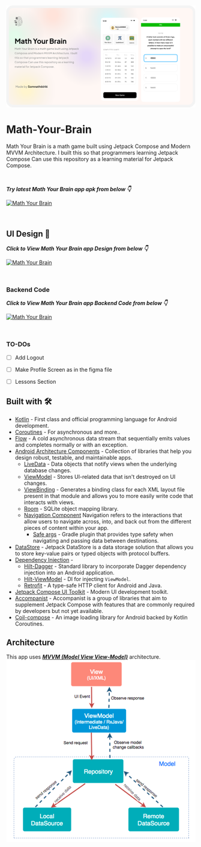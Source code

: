 

![GitHub Cards Preview](https://github.com/Somnath6646/Math-Your-Brain/blob/main/myb-github-cover.png?raw=true)

# Math-Your-Brain
Math Your Brain is a math game built using Jetpack Compose and Modern MVVM Architecture. I built this so that programmers learning Jetpack Compose Can use this repository as a learning material for Jetpack Compose. 

<br />

***Try latest Math Your Brain app apk from below 👇***

[![Math Your Brain](https://img.shields.io/badge/MYB-APK-black.svg?style=for-the-badge&logo=android)](https://github.com/Somnath6646/Math-Your-Brain/releases/download/APKRelease/myb-release.apk)

<br />

## UI Design 🎨

***Click to View Math Your Brain app Design from below 👇***

[![Math Your Brain](https://img.shields.io/badge/MYB-FIGMA-black.svg?style=for-the-badge&logo=figma)](https://www.figma.com/file/yRgrdPy6lJFXmV7oLGn7pg/Math-Your-Brain?node-id=0%3A1)

<br />

### Backend Code

***Click to View Math Your Brain app Backend Code from below 👇***

[![Math Your Brain](https://img.shields.io/badge/MYB-Backend-black.svg?style=for-the-badge&logo=github)](https://github.com/rounaksingh1694/myb-backend)


<br />

### TO-DOs

- [ ] Add Logout
- [ ] Make Profile Screen as in the figma file
- [ ] Lessons Section


## Built with 🛠

- [Kotlin](https://kotlinlang.org/) - First class and official programming language for Android development.
- [Coroutines](https://kotlinlang.org/docs/reference/coroutines-overview.html) - For asynchronous and more..
- [Flow](https://kotlin.github.io/kotlinx.coroutines/kotlinx-coroutines-core/kotlinx.coroutines.flow/-flow/) - A cold asynchronous data stream that sequentially emits values and completes normally or with an exception.
- [Android Architecture Components](https://developer.android.com/topic/libraries/architecture) - Collection of libraries that help you design robust, testable, and maintainable apps.
  - [LiveData](https://developer.android.com/topic/libraries/architecture/livedata) - Data objects that notify views when the underlying database changes.
  - [ViewModel](https://developer.android.com/topic/libraries/architecture/viewmodel) - Stores UI-related data that isn't destroyed on UI changes. 
  - [ViewBinding](https://developer.android.com/topic/libraries/view-binding) - Generates a binding class for each XML layout file present in that module and allows you to more easily write code that interacts with views.
  - [Room](https://developer.android.com/topic/libraries/architecture/room) - SQLite object mapping library.
  - [Navigation Component](https://developer.android.com/guide/navigation/navigation-getting-started) Navigation refers to the interactions that allow users to navigate across, into, and back out from the different pieces of content within your app.
    - [Safe args](https://developer.android.com/guide/navigation/navigation-pass-data#Safe-args) - Gradle plugin that provides type safety when navigating and passing data between destinations. 
- [DataStore](https://developer.android.com/topic/libraries/architecture/datastore) - Jetpack DataStore is a data storage solution that allows you to store key-value pairs or typed objects with protocol buffers.
- [Dependency Injection](https://developer.android.com/training/dependency-injection) - 
  - [Hilt-Dagger](https://dagger.dev/hilt/) - Standard library to incorporate Dagger dependency injection into an Android application.
  - [Hilt-ViewModel](https://developer.android.com/training/dependency-injection/hilt-jetpack) - DI for injecting `ViewModel`.
  - [Retrofit](https://square.github.io/retrofit/) - A type-safe HTTP client for Android and Java.
- [Jetpack Compose UI Toolkit](https://developer.android.com/jetpack/compose) - Modern UI development toolkit.
- [Accompanist](https://google.github.io/accompanist/) - Accompanist is a group of libraries that aim to supplement Jetpack Compose with features that are commonly required by developers but not yet available.
- [Coil-compose](https://coil-kt.github.io/coil/compose/) - An image loading library for Android backed by Kotlin Coroutines.

## Architecture

This app uses [_**MVVM (Model View View-Model)**_](https://developer.android.com/jetpack/docs/guide#recommended-app-arch) architecture.
![MVVM Architecture](https://github.com/Somnath6646/Math-Your-Brain/blob/main/mvvm.png)
